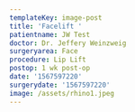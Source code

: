 ```yaml
---
templateKey: image-post
title: 'Facelift '
patientname: JW Test
doctor: Dr. Jeffery Weinzweig
surgeryarea: Face
procedure: Lip Lift
postop: 1 wk post-op
date: '1567597220'
surgerydate: '1567597220'
image: /assets/rhino1.jpeg
---
```


